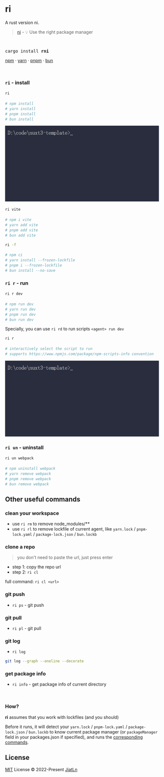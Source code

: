 # ri
A rust version ni.

> [ni](https://github.com/antfu/ni) - 💡 Use the right package manager

<br>

<pre>
cargo install <b>rni</b>
</pre>

<a href='https://docs.npmjs.com/cli/v6/commands/npm'>npm</a> · <a href='https://yarnpkg.com'>yarn</a> · <a href='https://pnpm.js.org/en/'>pnpm</a> · <a href='https://bun.sh/'>bun</a>

<br>

### `ri` - install

```bash
ri

# npm install
# yarn install
# pnpm install
# bun install
```

<p align="left">
  <img
    src="./graphs/ri.gif"
    alt="ri"
    title="ri"
  />
</p>

```bash
ri vite

# npm i vite
# yarn add vite
# pnpm add vite
# bun add vite
```

```bash
ri -f

# npm ci
# yarn install --frozen-lockfile
# pnpm i --frozen-lockfile
# bun install --no-save
```

### `ri r` - run

```bash
ri r dev

# npm run dev
# yarn run dev
# pnpm run dev
# bun run dev
```

Specially, you can use `ri rd` to run scripts `<agent> run dev`

```bash
ri r

# interactively select the script to run
# supports https://www.npmjs.com/package/npm-scripts-info convention
```



<p align="left">
  <img
    src="./graphs/ri_r.gif"
    alt="ri r"
    title="ri r"
  />
</p>

### `ri un` - uninstall

```bash
ri un webpack

# npm uninstall webpack
# yarn remove webpack
# pnpm remove webpack
# bun remove webpack
```

## Other useful commands

### clean your workspace

- use `ri rm` to remove node_modules/**
- use `ri rl` to remove lockfile of current agent, like `yarn.lock` / `pnpm-lock.yaml` / `package-lock.json` / `bun.lockb`

### clone a repo

> you don't need to paste the url, just press enter

- step 1: copy the repo url
- step 2: `ri cl`


full command: `ri cl <url>`

### git push

- `ri ps` - git push

### git pull

- `ri pl` - git pull

### git log

- `ri log`

```bash
git log --graph --oneline --decorate
```

### get package info

- `ri info` - get package info of current directory

<br>

### How?

**ri** assumes that you work with lockfiles (and you should)

Before it runs, it will detect your `yarn.lock` / `pnpm-lock.yaml` / `package-lock.json` / `bun.lockb` to know current package manager (or `packageManager` field in your packages.json if specified), and runs the [corresponding commands](https://github.com/JiatLn/ri/blob/main/src/agents.rs).

## License

[MIT](./LICENSE) License © 2022-Present [JiatLn](https://github.com/JiatLn)
